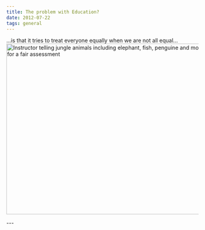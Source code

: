 ```yaml
---
title: The problem with Education?
date: 2012-07-22
tags: general
---
```

<p>...is that it tries to treat everyone equally when we are not all equal...<br /><img src="/assets/images/education.jpg" alt="Instructor telling jungle animals including elephant, fish, penguine and monkey to climb a tree for a fair assessment" width="640" height="449" /></a></p>
---

